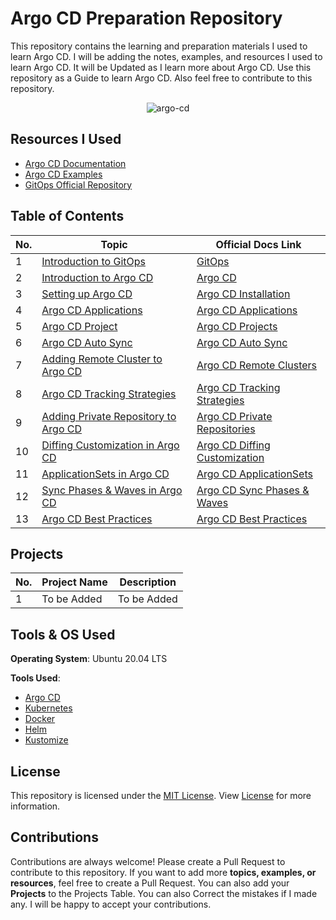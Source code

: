 # Argo CD Preparation Repository

This repository contains the learning and preparation materials I used to learn Argo CD. I will be adding the notes, examples, and resources I used to learn Argo CD. It will be Updated as I learn more about Argo CD. Use this repository as a Guide to learn Argo CD. Also feel free to contribute to this repository.

<p align="center">
    <img src="https://github.com/mathesh-me/argo-cd-prep/assets/144098846/2970e9be-bbe2-4f43-80aa-6bbf743c8ee6" alt="argo-cd" />
</p>

## Resources I Used

- [Argo CD Documentation](https://argoproj.github.io/argo-cd/)
- [Argo CD Examples](https://github.com/argoproj/argocd-example-apps)
- [GitOps Official Repository](https://github.com/open-gitops)

## Table of Contents

| No. | Topic                                                                 | Official Docs Link |
| --- | --------------------------------------------------------------------- | ------------------ |
| 1   | [Introduction to GitOps](./gitops.md)                                 | [GitOps](https://www.gitops.tech/) |
| 2   | [Introduction to Argo CD](./argocd/argocd-basics/)                    | [Argo CD](https://argoproj.github.io/argo-cd/)                          |
| 3   | [Setting up Argo CD](./argocd/argocd-setup/)                          | [Argo CD Installation](https://argoproj.github.io/argo-cd/getting_started/) |
| 4   | [Argo CD Applications](./argocd/argocd-applications/)                 | [Argo CD Applications](https://argoproj.github.io/argo-cd/getting_started/#3-create-an-application) |
| 5   | [Argo CD Project](./argocd/argocd-projects/)                          | [Argo CD Projects](https://argoproj.github.io/argo-cd/getting_started/#2-create-a-project) |
| 6   | [Argo CD Auto Sync](./argocd/argocd-auto-sync/)                       | [Argo CD Auto Sync](https://argoproj.github.io/argo-cd/user-guide/auto_sync/) |
| 7   | [Adding Remote Cluster to Argo CD](./argocd/k8s-remote-cluster/)      | [Argo CD Remote Clusters](https://argoproj.github.io/argo-cd/user-guide/cluster-management/) |
| 8   | [Argo CD Tracking Strategies](./argocd/tracking-strategies/)          | [Argo CD Tracking Strategies](https://argoproj.github.io/argo-cd/user-guide/tracking_strategies/) |
| 9   | [Adding Private Repository to Argo CD](./argocd/private-repositories/)| [Argo CD Private Repositories](https://argoproj.github.io/argo-cd/user-guide/private-repositories/) |
| 10  | [Diffing Customization in Argo CD](./argocd/diffing-customization/)   | [Argo CD Diffing Customization](https://argoproj.github.io/argo-cd/user-guide/diffing/) |
| 11  | [ApplicationSets in Argo CD](./argocd/applicationsets/)               | [Argo CD ApplicationSets](https://argoproj.github.io/argo-cd/user-guide/applicationsets/) |
| 12  | [Sync Phases & Waves in Argo CD](./argocd/sync-phases-and-waves/)     | [Argo CD Sync Phases & Waves](https://argoproj.github.io/argo-cd/user-guide/sync-waves/) |
| 13  | [Argo CD Best Practices](./argocd/best-practices/)                    | [Argo CD Best Practices](https://argoproj.github.io/argo-cd/best_practices/) |

## Projects

| No. | Project Name | Description |
| --- | ------------ | ----------- |
| 1   | To be Added  | To be Added |

## Tools & OS Used

**Operating System**: Ubuntu 20.04 LTS

**Tools Used**:

- [Argo CD](https://argoproj.github.io/argo-cd/)
- [Kubernetes](https://kubernetes.io/)
- [Docker](https://www.docker.com/)
- [Helm](https://helm.sh/)
- [Kustomize](https://kustomize.io/)

## License

This repository is licensed under the [MIT License](./LICENSE). View [License](./LICENSE) for more information.

## Contributions

Contributions are always welcome! Please create a Pull Request to contribute to this repository. If you want to add more **topics, examples, or resources**, feel free to create a Pull Request. You can also add your **Projects** to the Projects Table. You can also Correct the mistakes if I made any. I will be happy to accept your contributions.